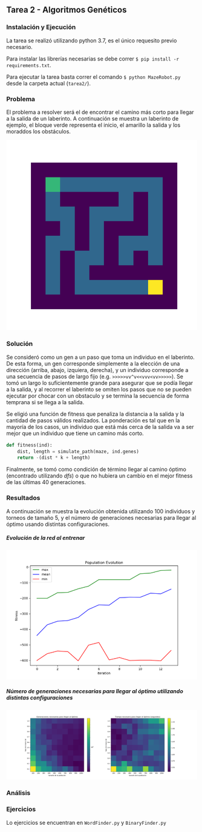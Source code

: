 ## Tarea 2 - Algoritmos Genéticos

### Instalación y Ejecución

La tarea se realizó utilizando python 3.7, es el único requesito previo necesario.

Para instalar las librerías necesarias se debe correr `$ pip install -r requirements.txt`.

Para ejecutar la tarea basta correr el comando `$ python MazeRobot.py` desde la carpeta actual (`tarea2/`).


### Problema

El problema a resolver será el de encontrar el camino más corto para llegar a la salida de un laberinto. A continuación se muestra un laberinto de ejemplo, el bloque verde representa el inicio, el amarillo la salida y los moraddos los obstáculos.

![laberinth](tarea2/img/laberinth.png)


### Solución

Se consideró como un gen a un paso que toma un individuo en el laberinto. De esta forma, un gen corresponde simplemente a la elección de una dirección (arriba, abajo, izquiera, derecha), y un individuo corresponde a una secuencia de pasos de largo fijo (e.g. `>>>>>vv^v<<vvv<vv>>>>>`). Se tomó un largo lo suficientemente grande para asegurar que se podía llegar a la salida, y al recorrer el laberinto se omiten los pasos que no se pueden ejecutar por chocar con un obstaculo y se termina la secuencia de forma temprana si se llega a la salida.

Se eligió una función de fitness que penaliza la distancia a la salida y la cantidad de pasos válidos realizados. La ponderación es tal que en la mayoría de los casos, un individuo que está más cerca de la salida va a ser mejor que un individuo que tiene un camino más corto.

```python
def fitness(ind):
    dist, length = simulate_path(maze, ind.genes)
    return -(dist * k + length)
```

Finalmente, se tomó como condición de término llegar al camino óptimo (encontrado utilizando *dfs*) o que no hubiera un cambio en el mejor fitness de las últimas 40 generaciones.

### Resultados

A continuación se muestra la evolución obtenida utilizando 100 individuos y torneos de tamaño 5, y el número de generaciones necesarias para llegar al óptimo usando distintas configuraciones.

##### Evolución de la red al entrenar
![evolution](tarea2/img/evolution.png)

##### Número de generaciones necesarias para llegar al óptimo utilizando distintas configuraciones
![configurations](tarea2/img/configurations.png)


### Análisis



### Ejercicios

Lo ejercicios se encuentran en `WordFinder.py` y `BinaryFinder.py`
